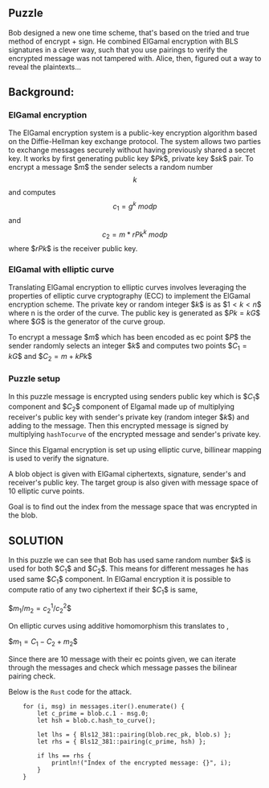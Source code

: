 ## Puzzle
Bob designed a new one time scheme, that's based on the tried and true method of encrypt + sign. He combined ElGamal encryption with BLS signatures in a clever way, such that you use pairings to verify the encrypted message was not tampered with. Alice, then, figured out a way to reveal the plaintexts...






## Background:

### ElGamal encryption
The ElGamal encryption system is a public-key encryption algorithm based on the Diffie-Hellman key exchange protocol. The system allows two parties to exchange messages securely without having previously shared a secret key. It works by first generating public key $$Pk\$$, private  key $$sk\$$ pair. To encrypt a message $$m\$$ the sender selects a random number $$k$$ and computes $$c_1 = g^k\ mod p$$ and $$c_2 = m * rPk^k\ mod p$$ where $$rPk\$$ is the receiver public key.



### ElGamal with elliptic curve
Translating ElGamal encryption to elliptic curves involves leveraging the properties of elliptic curve cryptography (ECC) to implement the ElGamal encryption scheme. The private key or random integer $$k\$$ is as $$1 < k < n\$$ where n is the order of the curve. The public key is generated as $$Pk = kG\$$ where $$G\$$ is the generator of the curve group.

To encrypt a message $$m\$$ which has been encoded as ec point $$P\$$ the sender randomly selects an integer $$k\$$ and computes two points $$C_1 = kG\$$ and $$C_2 = m + kPk\$$

### Puzzle setup
In this puzzle message is encrypted using senders public key which is $$C_1\$$ component and $$C_2\$$ component of Elgamal made up of multiplying receiver's public key with sender's private key (random integer $$k\$$) and adding to the message. 
Then this encrypted message is signed by multiplying `hashTocurve` of the encrypted message and sender's private key.

Since this Elgamal encryption is set up using elliptic curve, billinear mapping is used to verify the signature. 

A blob object is given with ElGamal ciphertexts, signature, sender's and receiver's public key. The target group is also given with message space of 10 elliptic curve points.

Goal is to find out the index from the message space that was encrypted in the blob. 



## SOLUTION
In this puzzle we can see that Bob has used same random number $$k\$$ is used for both $$C_1\$$ and $$C_2\$$. This means for different messages he has used same $$C_1\$$ component. In ElGamal encryption it is possible to compute ratio of any two ciphertext if their $$C_1\$$ is same,

$$m_1/m_2 = c_2^1/c_2^2\$$

On elliptic curves using additive homomorphism this translates to ,

$$m_1 = C_1 - C_2 + m_2 \$$


Since there are 10 message with their ec points given, we can iterate through the messages and check which message passes the bilinear pairing check.

Below is the `Rust` code for the attack.

```
    for (i, msg) in messages.iter().enumerate() {
        let c_prime = blob.c.1 - msg.0;
        let hsh = blob.c.hash_to_curve();

        let lhs = { Bls12_381::pairing(blob.rec_pk, blob.s) };
        let rhs = { Bls12_381::pairing(c_prime, hsh) };

        if lhs == rhs {
            println!("Index of the encrypted message: {}", i);
        }
    }

```




